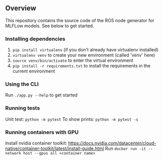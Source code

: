 ## Overview
This repository contains the source code of the ROS node generator for MLFLow models. See below to get started. 

### Installing dependencies
1. `pip install virtualenv` (if you don't already have virtualenv installed)
2. `virtualenv venv` to create your new environment (called 'venv' here)
3. `source venv/bin/activate` to enter the virtual environment
4. `pip install -r requirements.txt` to install the requirements in the current environment

### Using the CLI
Run `./app.py --help` to get started

### Running tests
Unit test: `python -m pytest`
To show prints: `python -m pytest -s`

### Running containers with GPU
Install nvidia container toolkit: https://docs.nvidia.com/datacenter/cloud-native/container-toolkit/latest/install-guide.html 
Run `docker run -it --network host --gpus all <container name>`

